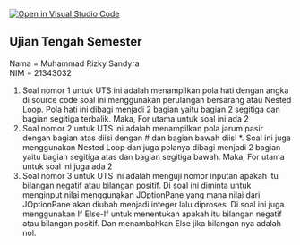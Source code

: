 [![Open in Visual Studio Code](https://classroom.github.com/assets/open-in-vscode-c66648af7eb3fe8bc4f294546bfd86ef473780cde1dea487d3c4ff354943c9ae.svg)](https://classroom.github.com/online_ide?assignment_repo_id=8916962&assignment_repo_type=AssignmentRepo)
## Ujian Tengah Semester
Nama = Muhammad Rizky Sandyra  
NIM = 21343032  

1. Soal nomor 1 untuk UTS ini adalah menampilkan pola hati dengan angka di source code soal ini menggunakan perulangan bersarang atau Nested Loop. Pola hati ini dibagi menjadi 2 bagian yaitu bagian 2 segitiga dan bagian segitiga terbalik. Maka, For utama untuk soal ini ada 2
2. Soal nomor 2 untuk UTS ini adalah menampilkan pola jarum pasir dengan bagian atas diisi dengan # dan bagian bawah diisi *. Soal ini juga menggunakan Nested Loop dan juga polanya dibagi menjadi 2 bagian yaitu bagian segitiga atas dan bagian segitiga bawah. Maka, For utama untuk soal ini juga ada 2
3. Soal nomor 3 untuk UTS ini adalah menguji nomor inputan apakah itu bilangan negatif atau bilangan positif. Di soal ini diminta untuk menginput nilai menggunakan JOptionPane yang mana nilai dari JOptionPane akan diubah menjadi integer lalu diproses. Di soal ini juga menggunakan If Else-If untuk menentukan apakah itu bilangan negatif atau bilangan positif. Dan menambahkan Else jika bilangan nya adalah nol.
